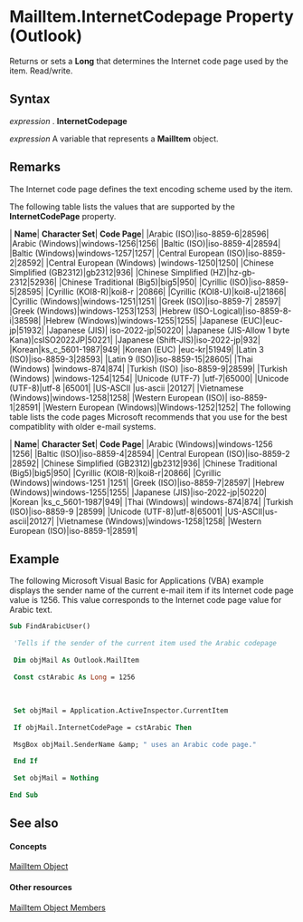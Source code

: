 
# MailItem.InternetCodepage Property (Outlook)

Returns or sets a  **Long** that determines the Internet code page used by the item. Read/write.


## Syntax

 _expression_ . **InternetCodepage**

 _expression_ A variable that represents a **MailItem** object.


## Remarks

The Internet code page defines the text encoding scheme used by the item.

The following table lists the values that are supported by the  **InternetCodePage** property.



| **Name**| **Character Set**| **Code Page**|
|Arabic (ISO)|iso-8859-6|28596|
|Arabic (Windows)|windows-1256|1256|
|Baltic (ISO)|iso-8859-4|28594|
|Baltic (Windows)|windows-1257|1257|
|Central European (ISO)|iso-8859-2|28592|
|Central European (Windows) |windows-1250|1250|
|Chinese Simplified (GB2312)|gb2312|936|
|Chinese Simplified (HZ)|hz-gb-2312|52936|
|Chinese Traditional (Big5)|big5|950|
|Cyrillic (ISO)|iso-8859-5|28595|
|Cyrillic (KOI8-R)|koi8-r |20866|
|Cyrillic (KOI8-U)|koi8-u|21866|
|Cyrillic (Windows)|windows-1251|1251|
|Greek (ISO)|iso-8859-7| 28597|
|Greek (Windows)|windows-1253|1253|
|Hebrew (ISO-Logical)|iso-8859-8-i|38598|
|Hebrew (Windows)|windows-1255|1255|
|Japanese (EUC)|euc-jp|51932|
|Japanese (JIS)| iso-2022-jp|50220|
|Japanese (JIS-Allow 1 byte Kana)|csISO2022JP|50221|
|Japanese (Shift-JIS)|iso-2022-jp|932|
|Korean|ks_c_5601-1987|949|
|Korean (EUC) |euc-kr|51949|
|Latin 3 (ISO)|iso-8859-3|28593|
|Latin 9 (ISO)|iso-8859-15|28605|
|Thai (Windows) |windows-874|874|
|Turkish (ISO) |iso-8859-9|28599|
|Turkish (Windows) |windows-1254|1254|
|Unicode (UTF-7) |utf-7|65000|
|Unicode (UTF-8)|utf-8 |65001|
|US-ASCII |us-ascii |20127|
|Vietnamese (Windows)|windows-1258|1258|
|Western European (ISO)| iso-8859-1|28591|
|Western European (Windows)|Windows-1252|1252|
The following table lists the code pages Microsoft recommends that you use for the best compatiblity with older e-mail systems.



| **Name**| **Character Set**| **Code Page**|
|Arabic (Windows)|windows-1256 |1256|
|Baltic (ISO)|iso-8859-4|28594|
|Central European (ISO)|iso-8859-2 |28592|
|Chinese Simplified (GB2312)|gb2312|936|
|Chinese Traditional (Big5)|big5|950|
|Cyrillic (KOI8-R)|koi8-r|20866|
|Cyrillic (Windows)|windows-1251 |1251|
|Greek (ISO)|iso-8859-7|28597|
|Hebrew (Windows)|windows-1255|1255|
|Japanese (JIS)|iso-2022-jp|50220|
|Korean |ks_c_5601-1987|949|
|Thai (Windows)| windows-874|874|
|Turkish (ISO)|iso-8859-9 |28599|
|Unicode (UTF-8)|utf-8|65001|
|US-ASCII|us-ascii|20127|
|Vietnamese (Windows)|windows-1258|1258|
|Western European (ISO)|iso-8859-1|28591|

## Example

The following Microsoft Visual Basic for Applications (VBA) example displays the sender name of the current e-mail item if its Internet code page value is 1256. This value corresponds to the Internet code page value for Arabic text. 


```vb
Sub FindArabicUser() 
 
 'Tells if the sender of the current item used the Arabic codepage 
 
 Dim objMail As Outlook.MailItem 
 
 Const cstArabic As Long = 1256 
 
 
 
 Set objMail = Application.ActiveInspector.CurrentItem 
 
 If objMail.InternetCodePage = cstArabic Then 
 
 MsgBox objMail.SenderName &amp; " uses an Arabic code page." 
 
 End If 
 
 Set objMail = Nothing 
 
End Sub
```


## See also


#### Concepts


[MailItem Object](14197346-05d2-0250-fa4c-4a6b07daf25f.md)
#### Other resources


[MailItem Object Members](1094d7df-ee80-a4b0-5a21-db2979506e6b.md)
